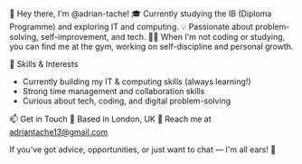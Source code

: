 👋 Hey there, I'm @adrian-tache!
🎓 Currently studying the IB (Diploma Programme) and exploring IT and computing.
💡 Passionate about problem-solving, self-improvement, and tech.
🏋️‍♂️ When I'm not coding or studying, you can find me at the gym, working on self-discipline and personal growth.

🔧 Skills & Interests
- Currently building my IT & computing skills (always learning!)
- Strong time management and collaboration skills
- Curious about tech, coding, and digital problem-solving

📫 Get in Touch
📍 Based in London, UK
📧 Reach me at adriantache13@gmail.com

If you’ve got advice, opportunities, or just want to chat — I'm all ears! 🚀

<!---
adrian-tache/adrian-tache is a ✨ special ✨ repository because its `README.md` (this file) appears on your GitHub profile.
You can click the Preview link to take a look at your changes.
--->
